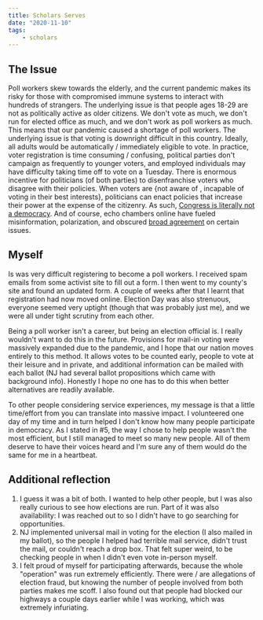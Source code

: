 ```yaml
---
title: Scholars Serves
date: "2020-11-10"
tags:
    - scholars
---
```


## The Issue

Poll workers skew towards the elderly, and the current pandemic makes its risky for those with compromised immune systems to interact with hundreds of strangers.
The underlying issue is that people ages 18-29 are not as politically active as older citizens. We don't vote as much, we don't run for elected office as much, and we don't work as poll workers as much. This means that our pandemic caused a shortage of poll workers. The underlying issue is that voting is downright difficult in this country. Ideally, all adults would be automatically / immediately eligible to vote. In practice, voter registration is time consuming / confusing, political parties don't campaign as frequently to younger voters, and employed individuals may have difficulty taking time off to vote on a Tuesday.
There is enormous incentive for politicians (of both parties) to disenfranchise voters who disagree with their policies. When voters are {not aware of , incapable of voting in their best interests}, politicians can enact policies that increase their power at the expense of the citizenry. As such, [Congress is literally not a democracy](https://represent.us/action/no-the-problem/). And of course, echo chambers online have fueled misinformation, polarization, and obscured [broad agreement](https://www.npr.org/2019/06/07/730183531/poll-majority-want-to-keep-abortion-legal-but-they-also-want-restrictions) on certain issues.

## Myself

Is was very difficult registering to become a poll workers. I received spam emails from some activist site to fill out a form. I then went to my county's site and found an updated form. A couple of weeks after that I learnt that registration had now moved online. Election Day was also strenuous, everyone seemed very uptight (though that was probably just me), and we were all under tight scrutiny from each other.

Being a poll worker isn't a career, but being an election official is. I really wouldn't want to do this in the future. Provisions for mail-in voting were massively expanded due to the pandemic, and I hope that our nation moves entirely to this method. It allows votes to be counted early, people to vote at their leisure and in private, and additional information can be mailed with each ballot (NJ had several ballot propositions which came with background info). Honestly I hope no one has to do this when better alternatives are readily available.

To other people considering service experiences, my message is that a little time/effort from you can translate into massive impact. I volunteered one day of my time and in turn helped I don't know how many people participate in democracy. As I stated in #5, the way I chose to help people wasn't the most efficient, but I still managed to meet so many new people. All of them deserve to have their voices heard and I'm sure any of them would do the same for me in a heartbeat.

## Additional reflection

1. I guess it was a bit of both. I wanted to help other people, but I was also really curious to see how elections are run. Part of it was also availability: I was reached out to so I didn't have to go searching for opportunities.
2. NJ implemented universal mail in voting for the election (I also mailed in my ballot), so the people I helped had terrible mail service, didn't trust the mail, or couldn't reach a drop box. That felt super weird, to be checking people in when I didn't even vote in-person myself.
3. I felt proud of myself for participating afterwards, because the whole "operation" was run extremely efficiently. There were / are allegations of election fraud, but knowing the number of people involved from both parties makes me scoff. I also found out that people had blocked our highways a couple days earlier while I was working, which was extremely infuriating.
